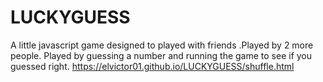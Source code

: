 # LUCKYGUESS
A little javascript game designed to played with friends .Played by 2 more people.
Played by guessing a number and running the game to see if you guessed right.
https://elvictor01.github.io/LUCKYGUESS/shuffle.html
